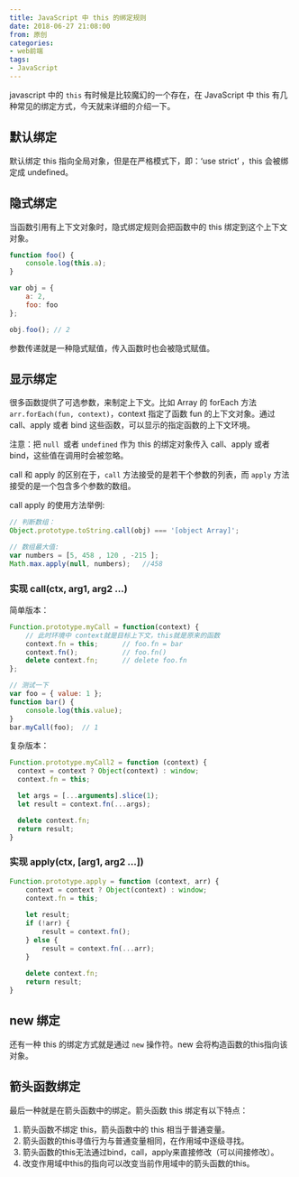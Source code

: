 ```yaml
---
title: JavaScript 中 this 的绑定规则
date: 2018-06-27 21:08:00
from: 原创
categories:
- web前端
tags:
- JavaScript
---
```


javascript 中的 `this` 有时候是比较魔幻的一个存在，在 JavaScript 中 this 有几种常见的绑定方式，今天就来详细的介绍一下。
<!-- more -->

## 默认绑定
默认绑定 this 指向全局对象，但是在严格模式下，即：‘use strict’ ，this 会被绑定成 undefined。

## 隐式绑定
当函数引用有上下文对象时，隐式绑定规则会把函数中的 this 绑定到这个上下文对象。
```javascript
function foo() {
    console.log(this.a);
}

var obj = {
    a: 2,
    foo: foo
};

obj.foo(); // 2
```
参数传递就是一种隐式赋值，传入函数时也会被隐式赋值。

## 显示绑定
很多函数提供了可选参数，来制定上下文。比如 Array 的 forEach 方法 `arr.forEach(fun, context)`，context 指定了函数 fun 的上下文对象。通过 call、apply 或者 bind 这些函数，可以显示的指定函数的上下文环境。

注意：把 `null `或者 `undefined` 作为 this 的绑定对象传入 call、apply 或者 bind，这些值在调用时会被忽略。

call 和 apply 的区别在于，`call` 方法接受的是若干个参数的列表，而 `apply` 方法接受的是一个包含多个参数的数组。

call apply 的使用方法举例:

```javascript
// 判断数组： 
Object.prototype.toString.call(obj) === '[object Array]';

// 数组最大值:
var numbers = [5, 458 , 120 , -215 ]; 
Math.max.apply(null, numbers);   //458   
```


### 实现 call(ctx, arg1, arg2 ...)
简单版本：
```javascript
Function.prototype.myCall = function(context) {
    // 此时环境中 context就是目标上下文，this就是原来的函数
    context.fn = this; 		// foo.fn = bar
    context.fn();			// foo.fn()
    delete context.fn;		// delete foo.fn
};

// 测试一下
var foo = { value: 1 };
function bar() {
    console.log(this.value);
}
bar.myCall(foo);  // 1
```

复杂版本：
```javascript
Function.prototype.myCall2 = function (context) {
  context = context ? Object(context) : window; 
  context.fn = this;

  let args = [...arguments].slice(1);
  let result = context.fn(...args);

  delete context.fn;
  return result;
}
```

### 实现 apply(ctx, [arg1, arg2 ...])
```javascript
Function.prototype.apply = function (context, arr) {
    context = context ? Object(context) : window; 
    context.fn = this;
  
    let result;
    if (!arr) {
        result = context.fn();
    } else {
        result = context.fn(...arr);
    }
      
    delete context.fn;
    return result;
}
```

## new 绑定
还有一种 this 的绑定方式就是通过 `new` 操作符。new 会将构造函数的this指向该对象。

## 箭头函数绑定
最后一种就是在箭头函数中的绑定。箭头函数 this 绑定有以下特点：

1. 箭头函数不绑定 this，箭头函数中的 this 相当于普通变量。
2. 箭头函数的this寻值行为与普通变量相同，在作用域中逐级寻找。
3. 箭头函数的this无法通过bind，call，apply来直接修改（可以间接修改）。
4. 改变作用域中this的指向可以改变当前作用域中的箭头函数的this。

